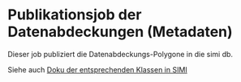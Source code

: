 # Publikationsjob der Datenabdeckungen (Metadaten)

Dieser job publiziert die Datenabdeckungs-Polygone in die simi db.

Siehe auch [Doku der entsprechenden Klassen in SIMI](https://github.com/sogis/simi/blob/master/modeldoc/theme_subarea.md)

